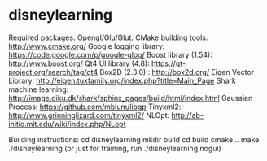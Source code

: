 disneylearning
============

Required packages:
Opengl/Glu/Glut.
CMake building tools: http://www.cmake.org/
Google logging library: https://code.google.com/p/google-glog/
Boost library (1.54): http://www.boost.org/
Qt4 UI library (4.8): https://qt-project.org/search/tag/qt4
Box2D (2.3.0) : http://box2d.org/
Eigen Vector Library: http://eigen.tuxfamily.org/index.php?title=Main_Page
Shark machine learning: http://image.diku.dk/shark/sphinx_pages/build/html/index.html
Gaussian Process: https://github.com/mblum/libgp
Tinyxml2: http://www.grinninglizard.com/tinyxml2/
NLOpt: http://ab-initio.mit.edu/wiki/index.php/NLopt

Building instructions:
cd disneylearning
mkdir build
cd build
cmake ..
make
./disneylearning 
(or just for training, run ./disneylearning nogui)


